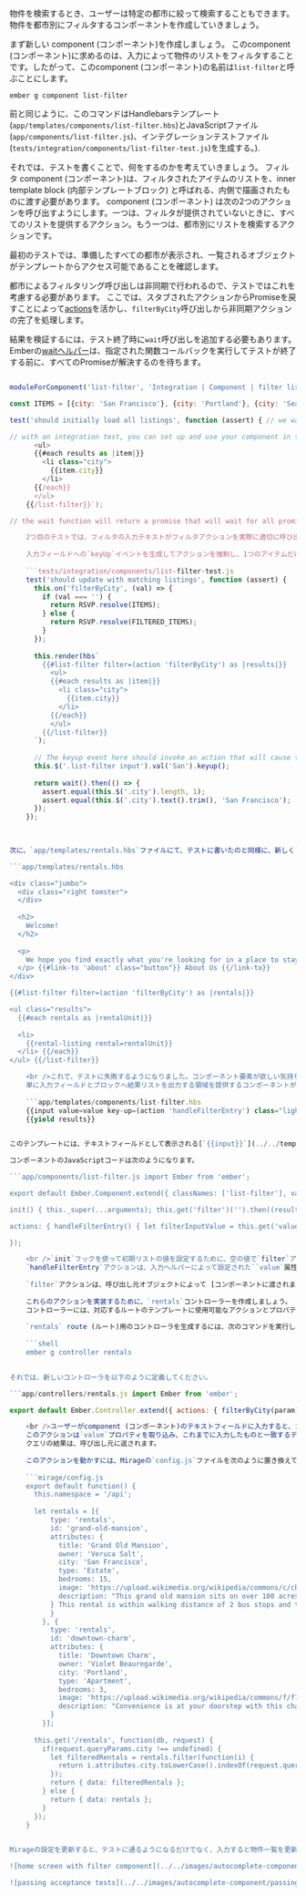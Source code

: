 物件を検索するとき、ユーザーは特定の都市に絞って検索することもできます。 物件を都市別にフィルタするコンポーネントを作成していきましょう。

まず新しい component (コンポーネント)を作成しましょう。 このcomponent (コンポーネント)に求めるのは、入力によって物件のリストをフィルタすることです。したがって、このcomponent (コンポーネント)の名前は`list-filter`と呼ぶことにします。

```shell
ember g component list-filter
```

前と同じように、このコマンドはHandlebarsテンプレート(`app/templates/components/list-filter.hbs`)とJavaScriptファイル(`app/components/list-filter.js`)、インテグレーションテストファイル(`tests/integration/components/list-filter-test.js`)を生成する。).

それでは、テストを書くことで、何をするのかを考えていきましょう。 フィルタ component (コンポーネント)は、フィルタされたアイテムのリストを、inner template block (内部テンプレートブロック) と呼ばれる、内側で描画されたものに渡す必要があります。 component (コンポーネント) は次の2つのアクションを呼び出すようにします。一つは、フィルタが提供されていないときに、すべてのリストを提供するアクション。もう一つは、都市別にリストを検索するアクションです。

最初のテストでは、準備したすべての都市が表示され、一覧されるオブジェクトがテンプレートからアクセス可能であることを確認します。

都市によるフィルタリング呼び出しは非同期で行われるので、テストではこれを考慮する必要があります。 ここでは、スタブされたアクションからPromiseを戻すことによって[actions](../../components/triggering-changes-with-actions/#toc_handling-action-completion)を活かし、`filterByCity`呼び出しから非同期アクションの完了を処理します。

結果を検証するには、テスト終了時に`wait`呼び出しを追加する必要もあります。 Emberの[wait</code>ヘルパー](../../testing/testing-components/#toc_waiting-on-asynchronous-behavior)は、指定された関数コールバックを実行してテストが終了する前に、すべてのPromiseが解決するのを待ちます。

```tests/integration/components/list-filter-test.js import { moduleForComponent, test } from 'ember-qunit'; import hbs from 'htmlbars-inline-precompile'; import wait from 'ember-test-helpers/wait'; import RSVP from 'rsvp';

moduleForComponent('list-filter', 'Integration | Component | filter listing', { integration: true });

const ITEMS = [{city: 'San Francisco'}, {city: 'Portland'}, {city: 'Seattle'}]; const FILTERED_ITEMS = [{city: 'San Francisco'}];

test('should initially load all listings', function (assert) { // we want our actions to return promises, since they are potentially fetching data asynchronously this.on('filterByCity', (val) => { if (val === '') { return RSVP.resolve(ITEMS); } else { return RSVP.resolve(FILTERED_ITEMS); } });

// with an integration test, you can set up and use your component in the same way your application // will use it. this.render(hbs`{{#list-filter filter=(action 'filterByCity') as |results|}}
      <ul>
      {{#each results as |item|}}
        <li class="city">
          {{item.city}}
        </li>
      {{/each}}
      </ul>
    {{/list-filter}}`);

// the wait function will return a promise that will wait for all promises // and xhr requests to resolve before running the contents of the then block. return wait().then(() => { assert.equal(this.$('.city').length, 3); assert.equal(this.$('.city').first().text().trim(), 'San Francisco'); }); });

    2つ目のテストでは、フィルタの入力テキストがフィルタアクションを実際に適切に呼び出し、表示されたリストを更新することを確認します。
    
    入力フィールドへの`keyUp`イベントを生成してアクションを強制し、1つのアイテムだけが表示されることを検証します。
    
    ```tests/integration/components/list-filter-test.js
    test('should update with matching listings', function (assert) {
      this.on('filterByCity', (val) => {
        if (val === '') {
          return RSVP.resolve(ITEMS);
        } else {
          return RSVP.resolve(FILTERED_ITEMS);
        }
      });
    
      this.render(hbs`
        {{#list-filter filter=(action 'filterByCity') as |results|}}
          <ul>
          {{#each results as |item|}}
            <li class="city">
              {{item.city}}
            </li>
          {{/each}}
          </ul>
        {{/list-filter}}
      `);
    
      // The keyup event here should invoke an action that will cause the list to be filtered
      this.$('.list-filter input').val('San').keyup();
    
      return wait().then(() => {
        assert.equal(this.$('.city').length, 1);
        assert.equal(this.$('.city').text().trim(), 'San Francisco');
      });
    });
    
    

次に、`app/templates/rentals.hbs`ファイルにて、テストに書いたのと同様に、新しく`list-filter`コンポーネントを追加します。 ただ都市を表示するだけでなく、`rental-listing`コンポーネントを使用して、賃貸物件の詳細も表示します。

```app/templates/rentals.hbs 

<div class="jumbo">
  <div class="right tomster">
  </div>
  
  <h2>
    Welcome!
  </h2>
  
  <p>
    We hope you find exactly what you're looking for in a place to stay.
  </p> {{#link-to 'about' class="button"}} About Us {{/link-to}}
</div>

{{#list-filter filter=(action 'filterByCity') as |rentals|}} 

<ul class="results">
  {{#each rentals as |rentalUnit|}} 
  
  <li>
    {{rental-listing rental=rentalUnit}}
  </li> {{/each}}
</ul> {{/list-filter}}

    <br />これで、テストに失敗するようになりました。コンポーネント要素が欲しい気持ちになったので、コンポーネントを実装しましょう。
    単に入力フィールドとブロックへ結果リストを出力する領域を提供するコンポーネントが欲しいので、テンプレートは単純になります。
    
    ```app/templates/components/list-filter.hbs
    {{input value=value key-up=(action 'handleFilterEntry') class="light" placeholder="Filter By City"}}
    {{yield results}}
    

このテンプレートには、テキストフィールドとして表示される[`{{input}}`](../../templates/input-helpers) ヘルパーが含まれています。このテキストフィールドには、検索に使う都市のリストをフィルタするためのパターンを入力できます。 `input`の`value`プロパティは、コンポーネントの`value`プロパティにバインドされます。 `key-up`プロパティは`handleFilterEntry`アクションにバインドされます。

コンポーネントのJavaScriptコードは次のようになります。

```app/components/list-filter.js import Ember from 'ember';

export default Ember.Component.extend({ classNames: ['list-filter'], value: '',

init() { this._super(...arguments); this.get('filter')('').then((results) => this.set('results', results)); },

actions: { handleFilterEntry() { let filterInputValue = this.get('value'); let filterAction = this.get('filter'); filterAction(filterInputValue).then((filterResults) => this.set('results', filterResults)); } }

});

    <br />`init`フックを使って初期リストの値を設定するために、空の値で`filter`アクションを呼び出します。
    `handleFilterEntry`アクションは、入力ヘルパーによって設定された``value`属性に基づいてフィルタアクションを呼び出します。
    
    `filter`アクションは、呼び出し元オブジェクトによって [コンポーネントに渡されます](../../ components/triggering-changes-with-actions/#toc_passing-the-component) 。 これは _クロージャアクション_ として知られているパターンです。
    
    これらのアクションを実装するために、`rentals`コントローラーを作成しましょう。
    コントローラーには、対応するルートのテンプレートに使用可能なアクションとプロパティを含めることができます。
    
    `rentals` route (ルート)用のコントローラを生成するには、次のコマンドを実行します。
    
    ```shell
    ember g controller rentals
    

それでは、新しいコントローラを以下のように定義してください。

```app/controllers/rentals.js import Ember from 'ember';

export default Ember.Controller.extend({ actions: { filterByCity(param) { if (param !== '') { return this.get('store').query('rental', { city: param }); } else { return this.get('store').findAll('rental'); } } } });

    <br />ユーザーがcomponent (コンポーネント)のテキストフィールドに入力すると、コントローラの`filterByCity`アクションが呼び出されます。
    このアクションは`value`プロパティを取り込み、これまでに入力したものと一致するデータストア内の`rental`データにあるレコードをフィルターします。
    クエリの結果は、呼び出し元に返されます。
    
    このアクションを動かすには、Mirageの`config.js`ファイルを次のように置き換えて、クエリに応答できるようにする必要があります。
    
    ```mirage/config.js
    export default function() {
      this.namespace = '/api';
    
      let rentals = [{
          type: 'rentals',
          id: 'grand-old-mansion',
          attributes: {
            title: 'Grand Old Mansion',
            owner: 'Veruca Salt',
            city: 'San Francisco',
            type: 'Estate',
            bedrooms: 15,
            image: 'https://upload.wikimedia.org/wikipedia/commons/c/cb/Crane_estate_(5).jpg',
            description: "This grand old mansion sits on over 100 acres of rolling hills and dense redwood forests."
          } This rental is within walking distance of 2 bus stops and the Metro."
          }
        }, {
          type: 'rentals',
          id: 'downtown-charm',
          attributes: {
            title: 'Downtown Charm',
            owner: 'Violet Beauregarde',
            city: 'Portland',
            type: 'Apartment',
            bedrooms: 3,
            image: 'https://upload.wikimedia.org/wikipedia/commons/f/f7/Wheeldon_Apartment_Building_-_Portland_Oregon.jpg',
            description: "Convenience is at your doorstep with this charming downtown rental. Great restaurants and active night life are within a few feet."
          }
        }];
    
      this.get('/rentals', function(db, request) {
        if(request.queryParams.city !== undefined) {
          let filteredRentals = rentals.filter(function(i) {
            return i.attributes.city.toLowerCase().indexOf(request.queryParams.city.toLowerCase()) !== -1;
          });
          return { data: filteredRentals };
        } else {
          return { data: rentals };
        }
      });
    }
    

Mirageの設定を更新すると、テストに通るようになるだけでなく、入力すると物件一覧を更新する簡単なフィルタがホーム画面に表示されるようになるはずです。

![home screen with filter component](../../images/autocomplete-component/styled-super-rentals-filter.png)

![passing acceptance tests](../../images/autocomplete-component/passing-acceptance-tests.png)